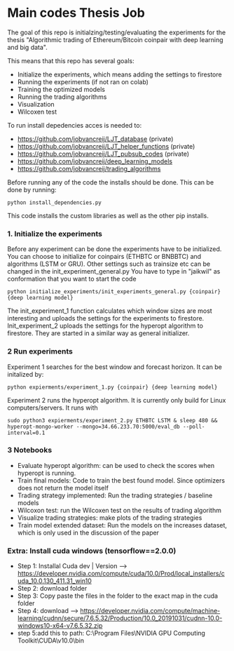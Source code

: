 # Main codes Thesis Job

The goal of this repo is initialzing/testing/evaluating the experiments for the thesis
"Algorithmic trading of Ethereum/Bitcoin coinpair with deep learning and big data". <br> 

This means that this repo has several goals: 
* Initialize the experiments, which means adding the settings to firestore
* Running the experiments (if not ran on colab)
* Training the optimized models 
* Running the trading algorithms 
* Visualization
* Wilcoxen test

To run install depedencies acces is needed to: 
* https://github.com/jobvancreij/LJT_database (private)
* https://github.com/jobvancreij/LJT_helper_functions (private)
* https://github.com/jobvancreij/LJT_pubsub_codes (private)
* https://github.com/jobvancreij/deep_learning_models
* https://github.com/jobvancreij/trading_algorithms
    
    
Before running any of the code the installs should be done. This can be done by running: 
```console
python install_dependencies.py 
```

This code installs the custom libraries as well as the other pip installs.



### 1. Initialize the experiments 
Before any experiment can be done the experiments have to be initialized. You can choose to initialize
for coinpairs (ETHBTC or BNBBTC) and algorithms (LSTM or GRU). Other settings such as trainsize etc 
can be changed in the init_experiment_general.py  You have to type in "jaikwil" as conformation 
that you want to start the code
```console
python initialize_experiments/init_experiments_general.py {coinpair} {deep learning model} 
```

The init_experiment_1 function calculates which window sizes are most interesting and uploads the 
settings for the experiments to firestore. Init_experiment_2 uploads the settings for the hyperopt
algorithm to firestore. They are started in a similar way as general initializer. 

### 2 Run experiments 

Experiment 1 searches for the best window and forecast horizon. It can be initalized by: 

```console
python expierments/experiment_1.py {coinpair} {deep learning model} 
```

Experiment 2 runs the hyperopt algorithm. It is currently only build for Linux 
computers/servers. It runs with  
```console
sudo python3 expierments/experiment_2.py ETHBTC LSTM & sleep 480 && hyperopt-mongo-worker --mongo=34.66.233.70:5000/eval_db --poll-interval=0.1 
```

### 3 Notebooks 
* Evaluate hyperopt algorithm: can be used to check the scores when hyperopt is running. 
* Train final models: Code to train the best found model. Since optimizers does not return the model 
itself
* Trading strategy implemented: Run the trading strategies / baseline models 
* Wilcoxon test: run the Wilcoxen test on the results of trading algorithm
* Visualize trading strategies: make plots of the trading strategies 
* Train model extended dataset: Run the models on the increases dataset, which is only used in the 
discussion of the paper 




### Extra:  Install cuda windows (tensorflow==2.0.0)
* Step 1: Installal Cuda dev | 
Version --> https://developer.nvidia.com/compute/cuda/10.0/Prod/local_installers/cuda_10.0.130_411.31_win10
* Step 2: download folder <br>
* Step 3: Copy paste the files in the folder to the exact map in the cuda folder
* Step 4: download --> https://developer.nvidia.com/compute/machine-learning/cudnn/secure/7.6.5.32/Production/10.0_20191031/cudnn-10.0-windows10-x64-v7.6.5.32.zip
* step 5:add this to path: C:\Program Files\NVIDIA GPU Computing Toolkit\CUDA\v10.0\bin 
